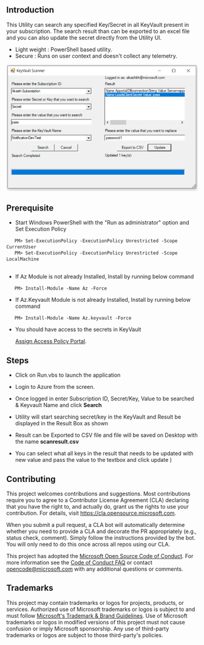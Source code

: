 ## Introduction
This Utility can search any specified Key/Secret in all KeyVault present in your subscription. The search result than can be exported to an excel file and you can also update the secret directly from the Utility UI.

- Light weight : PowerShell based utility.
- Secure : Runs on user context and doesn't collect any telemetry. 


![image.png](https://github.com/microsoft/KeyVaultScannerUtility/blob/main/KeyVaultScannerUtility/Scanner.png)

## Prerequisite  
- Start Windows PowerShell with the "Run as administrator" option and Set Execution Policy 
```
   PM> Set-ExecutionPolicy -ExecutionPolicy Unrestricted -Scope CurrentUser
   PM> Set-ExecutionPolicy -ExecutionPolicy Unrestricted -Scope LocalMachine
   
```
- If Az Module is not already Installed, Install by running below command
```
   PM> Install-Module -Name Az -Force
```
- If Az.Keyvault Module is not already Installed, Install by running below command
```
   PM> Install-Module -Name Az.keyvault -Force
```
- You should have access to the secrets in KeyVault


   [Assign Access Policy Portal](https://docs.microsoft.com/en-us/azure/key-vault/general/assign-access-policy-portal).

## Steps

- Click on Run.vbs to launch the application

- Login to Azure from the screen.

- Once logged in enter Subscription ID, Secret/Key, Value to be searched & Keyvault Name and click **Search**

- Utility will start searching secret/key in the KeyVault and Result be displayed in the Result Box as shown

- Result can be Exported to CSV file and file will be saved on Desktop with the name **scanresult.csv**

- You can select what all keys in the result that needs to be updated with new value and pass the value to the textbox and click update
)
## Contributing

This project welcomes contributions and suggestions.  Most contributions require you to agree to a
Contributor License Agreement (CLA) declaring that you have the right to, and actually do, grant us
the rights to use your contribution. For details, visit https://cla.opensource.microsoft.com.

When you submit a pull request, a CLA bot will automatically determine whether you need to provide
a CLA and decorate the PR appropriately (e.g., status check, comment). Simply follow the instructions
provided by the bot. You will only need to do this once across all repos using our CLA.

This project has adopted the [Microsoft Open Source Code of Conduct](https://opensource.microsoft.com/codeofconduct/).
For more information see the [Code of Conduct FAQ](https://opensource.microsoft.com/codeofconduct/faq/) or
contact [opencode@microsoft.com](mailto:opencode@microsoft.com) with any additional questions or comments.

## Trademarks

This project may contain trademarks or logos for projects, products, or services. Authorized use of Microsoft 
trademarks or logos is subject to and must follow 
[Microsoft's Trademark & Brand Guidelines](https://www.microsoft.com/en-us/legal/intellectualproperty/trademarks/usage/general).
Use of Microsoft trademarks or logos in modified versions of this project must not cause confusion or imply Microsoft sponsorship.
Any use of third-party trademarks or logos are subject to those third-party's policies.
